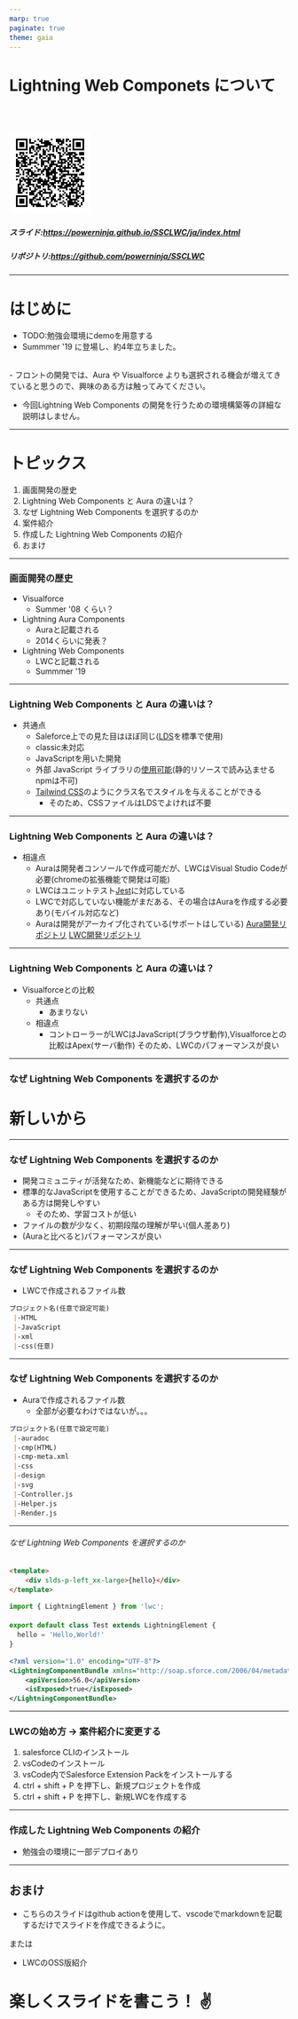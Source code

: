 ```yaml
---
marp: true
paginate: true
theme: gaia
---
```


<!-- _paginate: false -->

<!-- ![w:2000](https://www.nearpartner.com/wp-content/uploads/2019/02/LWC-salesforce.png) -->

# Lightning Web Componets について <!-- fit -->
</br>
</br>

![Slides are here](images/qrcode.png)
##### スライド:https://powerninja.github.io/SSCLWC/ja/index.html

##### リポジトリ:https://github.com/powerninja/SSCLWC

---

# はじめに

<!-- Lightning Web Componentsは、apexやvisualforceと違いsalesforce独特ではなく、web標準に基づいている。-->

<!-- TODO: 初めにいらない気がする-->
- TODO:勉強会環境にdemoを用意する
- Summmer '19 に登場し、約4年立ちました。
</br>
- フロントの開発では、Aura や Visualforce よりも選択される機会が増えてきていると思うので、興味のある方は触ってみてください。

- 今回Lightning Web Components の開発を行うための環境構築等の詳細な説明はしません。
---

# トピックス

1. 画面開発の歴史
2. Lightning Web Components と Aura の違いは？
3. なぜ Lightning Web Components を選択するのか
4. 案件紹介
5. 作成した Lightning Web Components の紹介
6. おまけ

---
### 画面開発の歴史
- Visualforce
  - Summer '08 くらい？
- Lightning Aura Components
  - Auraと記載される
  - 2014くらいに発表？
- Lightning Web Components
  - LWCと記載される
  - Summmer '19
---

### Lightning Web Components と Aura の違いは？
- 共通点
  - Saleforce上での見た目はほぼ同じ([LDS](https://www.lightningdesignsystem.com/)を標準で使用)
  - classic未対応
  - JavaScriptを用いた開発
  - 外部 JavaScript ライブラリの[使用可能](https://qiita.com/stomita/items/2cfa4db77c543f47d33c)(静的リソースで読み込ませるnpmは不可)
  - [Tailwind CSS](https://tailwindcss.com/)のようにクラス名でスタイルを与えることができる
    - そのため、CSSファイルはLDSでよければ不要
---
### Lightning Web Components と Aura の違いは？
- 相違点
  - Auraは開発者コンソールで作成可能だが、LWCはVisual Studio Codeが必要(chromeの拡張機能で開発は可能)
  - LWCはユニットテスト[Jest](https://jestjs.io/ja/)に対応している
  - LWCで対応していない機能がまだある、その場合はAuraを作成する必要あり(モバイル対応など)
  - Auraは開発がアーカイブ化されている(サポートはしている)
[Aura開発リポジトリ](https://github.com/forcedotcom/aura)
[LWC開発リポジトリ](https://github.com/salesforce/lwc)
---
### Lightning Web Components と Aura の違いは？
- Visualforceとの比較
  - 共通点
    - あまりない
  - 相違点
    - コントローラーがLWCはJavaScript(ブラウザ動作),Visualforceとの比較はApex(サーバ動作)
      そのため、LWCのパフォーマンスが良い
---
### なぜ Lightning Web Components を選択するのか
# 新しいから

---

### なぜ Lightning Web Components を選択するのか

- 開発コミュニティが活発なため、新機能などに期待できる
- 標準的なJavaScriptを使用することができるため、JavaScriptの開発経験がある方は開発しやすい
  - そのため、学習コストが低い
- ファイルの数が少なく、初期段階の理解が早い(個人差あり)
- (Auraと比べると)パフォーマンスが良い

---
### なぜ Lightning Web Components を選択するのか
- LWCで作成されるファイル数
```markdown
プロジェクト名(任意で設定可能)
 |-HTML
 |-JavaScript
 |-xml
 |-css(任意)
```
---
### なぜ Lightning Web Components を選択するのか
- Auraで作成されるファイル数
  - 全部が必要なわけではないが。。。
```markdown
プロジェクト名(任意で設定可能)
 |-auradoc
 |-cmp(HTML)
 |-cmp-meta.xml
 |-css
 |-design
 |-svg
 |-Controller.js
 |-Helper.js
 |-Render.js
 ```
---
###### なぜ Lightning Web Components を選択するのか
```html
<template>
    <div slds-p-left_xx-large>{hello}</div>
</template>
```
```JavaScript
import { LightningElement } from 'lwc';

export default class Test extends LightningElement {
  hello = 'Hello,World!'
}
```
```xml
<?xml version="1.0" encoding="UTF-8"?>
<LightningComponentBundle xmlns="http://soap.sforce.com/2006/04/metadata">
    <apiVersion>56.0</apiVersion>
    <isExposed>true</isExposed>
</LightningComponentBundle>
```

---
### LWCの始め方 → 案件紹介に変更する
1. salesforce CLIのインストール
2. vsCodeのインストール
3. vsCode内でSalesforce Extension Packをインストールする
4. ctrl + shift + P を押下し、新規プロジェクトを作成
5. ctrl + shift + P を押下し、新規LWCを作成する

---
### 作成した Lightning Web Components の紹介
- 勉強会の環境に一部デプロイあり


---
## おまけ
- こちらのスライドはgithub actionを使用して、vscodeでmarkdownを記載するだけでスライドを作成できるように。

または
- LWCのOSS版紹介

# 楽しくスライドを書こう！ :v: <!--fit-->
